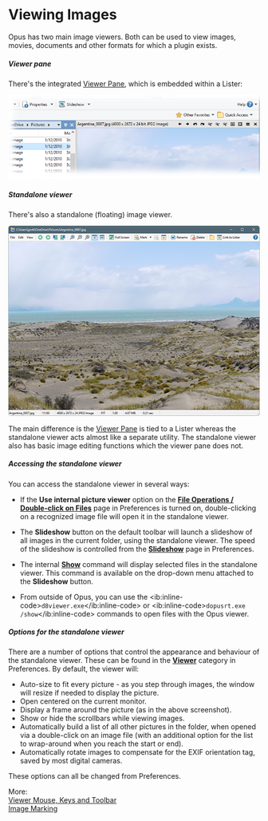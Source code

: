 # Viewing Images

Opus has two main image viewers. Both can be used to view images, movies, documents and other formats for which a plugin exists.

##### Viewer pane

There's the integrated [Viewer Pane](/Manual/basic_concepts/the_lister/viewer_pane.md), which is embedded within a Lister:

![](/Manual/images/media/13/viewer_pane.png)

##### Standalone viewer

There's also a standalone (floating) image viewer.

![](/Manual/images/media/13/standalone_viewer.png)

The main difference is the [Viewer Pane](/Manual/basic_concepts/the_lister/viewer_pane.md) is tied to a Lister whereas the standalone viewer acts almost like a separate utility. The standalone viewer also has basic image editing functions which the viewer pane does not.

##### Accessing the standalone viewer

You can access the standalone viewer in several ways:

- If the **Use internal picture viewer** option on the **[File Operations / Double-click on Files](/Manual/preferences/preferences_categories/file_operations/double-click_files/RAEDME.md)** page in Preferences is turned on, double-clicking on a recognized image file will open it in the standalone viewer.

- The **Slideshow** button on the default toolbar will launch a slideshow of all images in the current folder, using the standalone viewer. The speed of the slideshow is controlled from the **[Slideshow](/Manual/preferences/preferences_categories/viewer/standalone_viewer/slideshow.md)** page in Preferences.

- The internal **[Show](/Manual/reference/command_reference/internal_commands/show.md)** command will display selected files in the standalone viewer. This command is available on the drop-down menu attached to the **Slideshow** button.  
- From outside of Opus, you can use the \<ib:inline-code\>`d8viewer.exe`\</ib:inline-code\> or \<ib:inline-code\>`dopusrt.exe /show`\</ib:inline-code\> commands to open files with the Opus viewer.

##### Options for the standalone viewer

There are a number of options that control the appearance and behaviour of the standalone viewer. These can be found in the **[Viewer](/Manual/preferences/preferences_categories/viewer/RAEDME.md)** category in Preferences. By default, the viewer will:

- Auto-size to fit every picture - as you step through images, the window will resize if needed to display the picture.
- Open centered on the current monitor.
- Display a frame around the picture (as in the above screenshot).
- Show or hide the scrollbars while viewing images.
- Automatically build a list of all other pictures in the folder, when opened via a double-click on an image file (with an additional option for the list to wrap-around when you reach the start or end).
- Automatically rotate images to compensate for the EXIF orientation tag, saved by most digital cameras.

These options can all be changed from Preferences.

More:  
[Viewer Mouse, Keys and Toolbar](/Manual/additional_functionality/viewing_images/viewer_keys_and_toolbar.md)  
[Image Marking](/Manual/additional_functionality/viewing_images/image_marking.md)  
